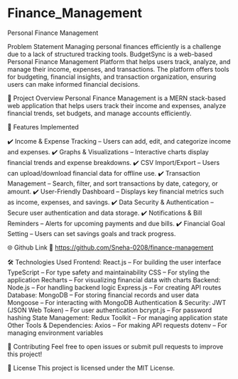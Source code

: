 # Finance_Management
Personal Finance Management

Problem Statement Managing personal finances efficiently is a challenge due to a lack of structured tracking tools. BudgetSync is a web-based Personal Finance Management Platform that helps users track, analyze, and manage their income, expenses, and transactions. The platform offers tools for budgeting, financial insights, and transaction organization, ensuring users can make informed financial decisions.

📌 Project Overview Personal Finance Management is a MERN stack-based web application that helps users track their income and expenses, analyze financial trends, set budgets, and manage accounts efficiently.

🚀 Features Implemented

✔️ Income & Expense Tracking – Users can add, edit, and categorize income and expenses.
✔️ Graphs & Visualizations – Interactive charts display financial trends and expense breakdowns.
✔️ CSV Import/Export – Users can upload/download financial data for offline use.
✔️ Transaction Management – Search, filter, and sort transactions by date, category, or amount.
✔️ User-Friendly Dashboard – Displays key financial metrics such as income, expenses, and savings.
✔️ Data Security & Authentication – Secure user authentication and data storage.
✔️ Notifications & Bill Reminders – Alerts for upcoming payments and due bills.
✔️ Financial Goal Setting – Users can set savings goals and track progress.

🌐 Github Link 🔗 https://github.com/Sneha-0208/finance-management

🛠️ Technologies Used Frontend: React.js – For building the user interface TypeScript – For type safety and maintainability CSS – For styling the application Recharts – For visualizing financial data with charts Backend: Node.js – For handling backend logic Express.js – For creating API routes Database: MongoDB – For storing financial records and user data Mongoose – For interacting with MongoDB Authentication & Security: JWT (JSON Web Token) – For user authentication bcrypt.js – For password hashing State Management: Redux Toolkit – For managing application state Other Tools & Dependencies: Axios – For making API requests dotenv – For managing environment variables

🤝 Contributing Feel free to open issues or submit pull requests to improve this project!

📜 License This project is licensed under the MIT License.
